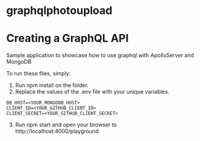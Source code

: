# graphqlphotoupload
<h1>Creating a GraphQL API</h1>
Sample application to showcase how to use graphql with ApolloServer and MongoDB

To run these files, simply:


1. Run npm install on the folder.
2. Replace the values of the .env file with your unique variables.

```
DB_HOST=<YOUR_MONGODB_HOST>
CLIENT_ID=<YOUR_GITHUB_CLIENT_ID>
CLIENT_SECRET=<YOUR_GITHUB_CLIENT_SECRET>
```

3. Run npm start and open your browser to http://localhost:4000/playground
